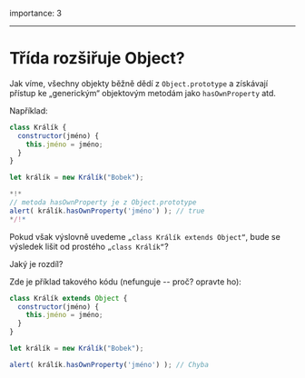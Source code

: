 importance: 3

---

# Třída rozšiřuje Object?

Jak víme, všechny objekty běžně dědí z `Object.prototype` a získávají přístup ke „generickým“ objektovým metodám jako `hasOwnProperty` atd.

Například:

```js run
class Králík {
  constructor(jméno) {
    this.jméno = jméno;
  }
}

let králík = new Králík("Bobek");

*!*
// metoda hasOwnProperty je z Object.prototype
alert( králík.hasOwnProperty('jméno') ); // true
*/!*
```

Pokud však výslovně uvedeme `„class Králík extends Object“`, bude se výsledek lišit od prostého `„class Králík“`?

Jaký je rozdíl?

Zde je příklad takového kódu (nefunguje -- proč? opravte ho):

```js
class Králík extends Object {
  constructor(jméno) {
    this.jméno = jméno;
  }
}

let králík = new Králík("Bobek");

alert( králík.hasOwnProperty('jméno') ); // Chyba
```
